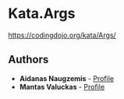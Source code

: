 # Kata.Args


https://codingdojo.org/kata/Args/

## Authors
 
* **Aidanas Naugzemis**  - [Profile](https://github.com/Aidanas93)
* **Mantas Valuckas** - [Profile](https://github.com/MantasVa)
